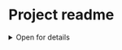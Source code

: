 # Project readme

<details>
<summary>Open for details</summary>
<div>This is a <code>CRA</code> for CTD</div>
</details>
